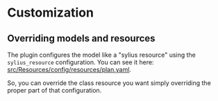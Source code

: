 # Customization

## Overriding models and resources

The plugin configures the model like a "sylius resource" using the `sylius_resource` configuration.
You can see it here: [src/Resources/config/resources/plan.yaml](https://github.com/odiseoteam/SyliusProductSubscriptionPlugin/blob/master/src/Resources/config/resources/plan.yaml).

So, you can override the class resource you want simply overriding the proper part of that configuration.
